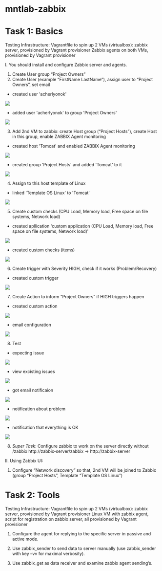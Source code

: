 # mntlab-zabbix

# Task 1: Basics

Testing Infrastructure:
Vagrantfile to spin up 2 VMs (virtualbox): zabbix server, provisioned by Vagrant provisioner
Zabbix agents on both VMs, provisioned by Vagrant provisioner

I. You should install and configure Zabbix server and agents.

1. Create User group “Project Owners”
2. Create User (example “FirstName LastName”), assign user to “Project Owners”, set email

- created user 'acherlyonok'
<img src="report/1.1.users.png">

- added user 'acherlyonok' to group 'Project Owners'
<img src="report/1.2.groups.png">


3. Add 2nd VM to zabbix: create Host group (“Project Hosts”), create Host in this group, enable ZABBIX Agent monitoring

- created host 'Tomcat' and enabled ZABBIX Agent monitoring
<img src="report/1.3.1.hosts.png">

- created group 'Project Hosts' and added 'Tomcat' to it
<img src="report/1.3.2.host_groups.png">


4. Assign to this host template of Linux 

- linked 'Template OS Linux' to 'Tomcat'
<img src="report/1.4.host_templates.png">


5. Create custom checks (CPU Load, Memory load, Free space on file systems, Network load)

- created apllication 'custom application (CPU Load, Memory load, Free space on file systems, Network load)'
<img src="report/1.5.1.applications.png">

- created custom checks (items)
<img src="report/1.5.2.custom_checks.png">


6. Create trigger with Severity HIGH, check if it works (Problem/Recovery)

- created custom trigger
<img src="report/1.6.trigger.png">


7. Create Action to inform “Project Owners” if HIGH triggers happen

- created custom action
<img src="report/1.7.1.action.png">

- email configuration
<img src="report/1.7.2.email_configuration.png">

8. Test

- expecting issue
<img src="report/1.8.1.problems_dashboard.png">

- view excisting issues
<img src="report/1.8.2.problems.png">

- got email notificaion
<img src="report/1.8.3.notification.png">

- notification about problem
<img src="report/1.8.4.notification_problem.png">

- notification that everything is OK
<img src="report/1.8.5.notification_ok.png">


8. *Super Task*: Configure zabbix to work on the server directly without /zabbix 
http://zabbix-server/zabbix -> http://zabbix-server

II. Using Zabbix UI:
1. Configure “Network discovery” so that, 2nd VM will be joined to Zabbix (group “Project Hosts”, Template “Template OS Linux”)

# Task 2: Tools

Testing Infrastructure:
Vagrantfile to spin up 2 VMs (virtualbox): zabbix server, provisioned by Vagrant provisioner
Linux VM with zabbix agent, script for registration on zabbix server, all provisioned by Vagrant provisioner

1. Configure the agent for replying to the specific server in passive and active mode.

2. Use zabbix_sender to send data to server manually (use zabbix_sender with key –vv for maximal verbosity).

3. Use zabbix_get as data receiver and examine zabbix agent sending’s. 

